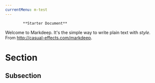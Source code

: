 ```yaml
---
currentMenu: m-test
---
```

<meta charset="utf-8" emacsmode="-*- markdown -*-">

            **Starter Document**

Welcome to Markdeep. It's the simple way to write plain text with
_style_. From http://casual-effects.com/markdeep.

Section
===============================================================================

Subsection
-------------------------------------------------------------------------------
